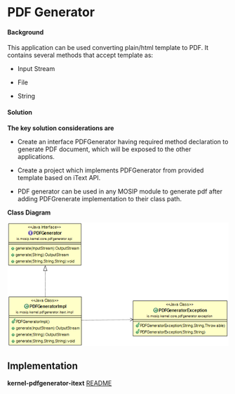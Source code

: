 ﻿# PDF Generator

#### Background

This application can be used converting plain/html template to PDF. It contains several methods that accept template as:

- Input Stream


- File


- String


#### Solution



**The key solution considerations are**


- Create an interface PDFGenerator having required method declaration to generate PDF document, which will be exposed to the other applications.


- Create a project which implements PDFGenerator from provided template based on iText API.


- PDF generator can be used in any MOSIP module to generate pdf after adding PDFGrenerate implementation to their class path.



**Class Diagram**


![Class Diagram](_images/kernel-pdfgenerator-cd.png)


## Implementation


**kernel-pdfgenerator-itext** [README](../../kernel/kernel-pdfgenerator-itext/README.md)